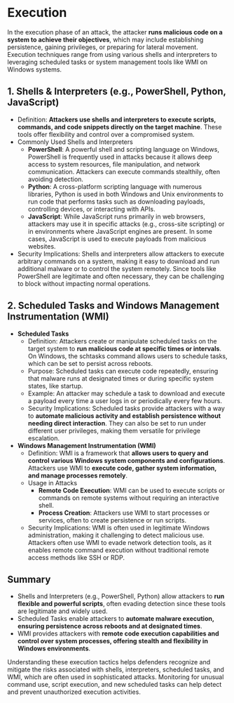 <br>

# Execution
In the execution phase of an attack, the attacker **runs malicious code on a system to achieve their objectives**, which may include establishing persistence, gaining privileges, or preparing for lateral movement. Execution techniques range from using various shells and interpreters to leveraging scheduled tasks or system management tools like WMI on Windows systems.

## 1. Shells & Interpreters (e.g., PowerShell, Python, JavaScript)
  - Definition: **Attackers use shells and interpreters to execute scripts, commands, and code snippets directly on the target machine**. These tools offer flexibility and control over a compromised system.
  - Commonly Used Shells and Interpreters
    - **PowerShell**: A powerful shell and scripting language on Windows, PowerShell is frequently used in attacks because it allows deep access to system resources, file manipulation, and network communication. Attackers can execute commands stealthily, often avoiding detection.
    - **Python**: A cross-platform scripting language with numerous libraries, Python is used in both Windows and Unix environments to run code that performs tasks such as downloading payloads, controlling devices, or interacting with APIs.
    - **JavaScript**: While JavaScript runs primarily in web browsers, attackers may use it in specific attacks (e.g., cross-site scripting) or in environments where JavaScript engines are present. In some cases, JavaScript is used to execute payloads from malicious websites.
  - Security Implications: Shells and interpreters allow attackers to execute arbitrary commands on a system, making it easy to download and run additional malware or to control the system remotely. Since tools like PowerShell are legitimate and often necessary, they can be challenging to block without impacting normal operations.

## 2. Scheduled Tasks and Windows Management Instrumentation (WMI)
  - **Scheduled Tasks**
    - Definition: Attackers create or manipulate scheduled tasks on the target system to **run malicious code at specific times or intervals**. On Windows, the schtasks command allows users to schedule tasks, which can be set to persist across reboots.
    - Purpose: Scheduled tasks can execute code repeatedly, ensuring that malware runs at designated times or during specific system states, like startup.
    - Example: An attacker may schedule a task to download and execute a payload every time a user logs in or periodically every few hours.
    - Security Implications: Scheduled tasks provide attackers with a way to **automate malicious activity and establish persistence without needing direct interaction**. They can also be set to run under different user privileges, making them versatile for privilege escalation.
  - **Windows Management Instrumentation (WMI)**
    - Definition: WMI is a framework that **allows users to query and control various Windows system components and configurations**. Attackers use WMI to **execute code, gather system information, and manage processes remotely**.
    - Usage in Attacks
      - **Remote Code Execution**: WMI can be used to execute scripts or commands on remote systems without requiring an interactive shell.
      -	**Process Creation**: Attackers use WMI to start processes or services, often to create persistence or run scripts.
    - Security Implications: WMI is often used in legitimate Windows administration, making it challenging to detect malicious use. Attackers often use WMI to evade network detection tools, as it enables remote command execution without traditional remote access methods like SSH or RDP.

## Summary
  - Shells and Interpreters (e.g., PowerShell, Python) allow attackers to **run flexible and powerful scripts**, often evading detection since these tools are legitimate and widely used.
  - Scheduled Tasks enable attackers to **automate malware execution, ensuring persistence across reboots and at designated times**.
  - WMI provides attackers with **remote code execution capabilities and control over system processes, offering stealth and flexibility in Windows environments**.

Understanding these execution tactics helps defenders recognize and mitigate the risks associated with shells, interpreters, scheduled tasks, and WMI, which are often used in sophisticated attacks. Monitoring for unusual command use, script execution, and new scheduled tasks can help detect and prevent unauthorized execution activities.  
<br>